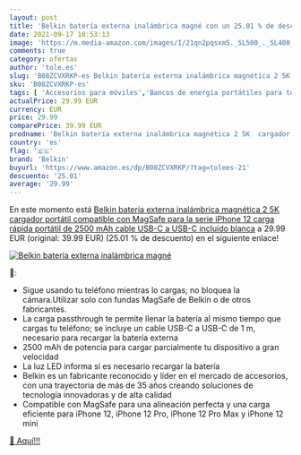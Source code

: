 ```yaml
---
layout: post
title: 'Belkin batería externa inalámbrica magné con un 25.01 % de descuento'
date: 2021-09-17 10:53:13
image: 'https://m.media-amazon.com/images/I/21qn2pqsxmS._SL500_._SL400_.jpg'
comments: true
category: ofertas
author: 'tole.es'
slug: 'B08ZCVXRKP-es Belkin batería externa inalámbrica magnética 2 5K cargador...'
sku: 'B08ZCVXRKP-es'
tags: [ 'Accesorios para móviles','Bancos de energía portátiles para teléfonos móviles','Cargadores para móviles','Comunicación móvil y accesorios','Electrónica','belkin','iphone', ]
actualPrice: 29.99 EUR
currency: EUR
price: 29.99
comparePrice: 39.99 EUR
prodname: 'Belkin batería externa inalámbrica magnética 2 5K  cargador portátil compatible con MagSafe para la serie iPhone 12  carga rápida portátil de 2500 mAh  cable USB-C a USB-C incluido   blanca'
country: 'es'
flag: '🇪🇸'
brand: 'Belkin'
buyurl: 'https://www.amazon.es/dp/B08ZCVXRKP/?tag=tolees-21'
descuento: '25.01'
average: '29.99'
---
```


En este momento está [Belkin batería externa inalámbrica magnética 2 5K  cargador portátil compatible con MagSafe para la serie iPhone 12  carga rápida portátil de 2500 mAh  cable USB-C a USB-C incluido   blanca](https://www.amazon.es/dp/B08ZCVXRKP/?tag=tolees-21) a 29.99 EUR (original: 39.99 EUR) (25.01 %  de descuento) en el siguiente enlace!

[![Belkin batería externa inalámbrica magné](https://m.media-amazon.com/images/I/21qn2pqsxmS._SL500_._SL400_.jpg)](https://www.amazon.es/dp/B08ZCVXRKP/?tag=tolees-21)

🔎:

- Sigue usando tu teléfono mientras lo cargas; no bloquea la cámara.Utilizar solo con fundas MagSafe de Belkin o de otros fabricantes.
- La carga passthrough te permite llenar la batería al mismo tiempo que cargas tu teléfono; se incluye un cable USB-C a USB-C de 1 m, necesario para recargar la batería externa
- 2500 mAh de potencia para cargar parcialmente tu dispositivo a gran velocidad
- La luz LED informa si es necesario recargar la batería
- Belkin es un fabricante reconocido y líder en el mercado de accesorios, con una trayectoria de más de 35 años creando soluciones de tecnología innovadoras y de alta calidad
- Compatible con MagSafe para una alineación perfecta y una carga eficiente para iPhone 12, iPhone 12 Pro, iPhone 12 Pro Max y iPhone 12 mini

[🛒 Aquí!!!](https://www.amazon.es/dp/B08ZCVXRKP/?tag=tolees-21)
